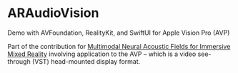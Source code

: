 # ARAudioVision
 Demo with AVFoundation, RealityKit, and SwiftUI for Apple Vision Pro (AVP)

Part of the contribution for [Multimodal Neural Acoustic Fields for Immersive Mixed Reality](https://ieeexplore.ieee.org/document/10938352) involving application to the AVP – which is a video see-through (VST) head-mounted display format.
